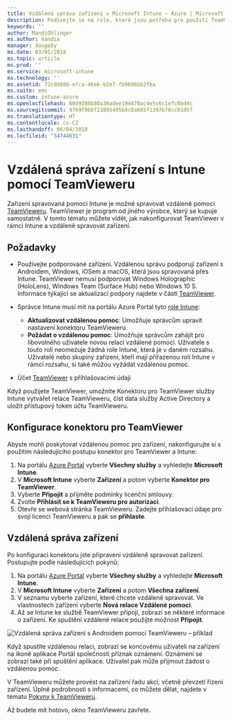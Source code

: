 ```yaml
---
title: Vzdálená správa zařízení v Microsoft Intune – Azure | Microsoft Docs
description: Podívejte se na role, které jsou potřeba pro použití TeamVieweru, jak nainstalovat konektor TeamVieweru a přečtěte si podrobné pokyny ke vzdálené správě zařízení pomocí Microsoft Intune na portálu Azure Portal.
keywords: ''
author: MandiOhlinger
ms.author: mandia
manager: dougeby
ms.date: 03/01/2018
ms.topic: article
ms.prod: ''
ms.service: microsoft-intune
ms.technology: ''
ms.assetid: 72cdd888-efca-46e6-b2e7-fb9696bb2fba
ms.suite: ems
ms.custom: intune-azure
ms.openlocfilehash: 60d9398b80a30adee194470ac4e5c6c1efc0bd4c
ms.sourcegitcommit: 97b9f966f23895495b4c8a685f1397b78cc01d57
ms.translationtype: HT
ms.contentlocale: cs-CZ
ms.lasthandoff: 06/04/2018
ms.locfileid: "34744631"
---
```

# <a name="use-teamviewer-to-remotely-administer-intune-devices"></a>Vzdálená správa zařízení s Intune pomocí TeamVieweru

Zařízení spravovaná pomocí Intune je možné spravovat vzdáleně pomocí [TeamVieweru](https://www.teamviewer.com). TeamViewer je program od jiného výrobce, který se kupuje samostatně. V tomto tématu můžete vidět, jak nakonfigurovat TeamViewer v rámci Intune a vzdáleně spravovat zařízení. 

## <a name="prerequisites"></a>Požadavky

- Používejte podporované zařízení. Vzdálenou správu podporují zařízení s Androidem, Windows, iOSem a macOS, která jsou spravovaná přes Intune. TeamViewer nemusí podporovat Windows Holographic (HoloLens), Windows Team (Surface Hub) nebo Windows 10 S. Informace týkající se aktualizací podpory najdete v části [TeamViewer](https://www.teamviewer.com).

- Správce Intune musí mít na portálu Azure Portal tyto [role Intune](role-based-access-control.md):  

    - **Aktualizovat vzdálenou pomoc**: Umožňuje správcům upravit nastavení konektoru TeamVieweru.
    - **Požádat o vzdálenou pomoc**: Umožňuje správcům zahájit pro libovolného uživatele novou relaci vzdálené pomoci. Uživatele s touto rolí neomezuje žádná role Intune, která je v daném rozsahu. Uživatelé nebo skupiny zařízení, kteří mají přiřazenou roli Intune v rámci rozsahu, si také můžou vyžádat vzdálenou pomoc. 

- Účet [TeamViewer](https://www.teamviewer.com) s přihlašovacími údaji

Když použijete TeamViewer, umožníte Konektoru pro TeamViewer služby Intune vytvářet relace TeamVieweru, číst data služby Active Directory a uložit přístupový token účtu TeamVieweru.

## <a name="configure-the-teamviewer-connector"></a>Konfigurace konektoru pro TeamViewer

Abyste mohli poskytovat vzdálenou pomoc pro zařízení, nakonfigurujte si s použitím následujícího postupu konektor pro TeamViewer a Intune:

1. Na portálu [Azure Portal](https://portal.azure.com) vyberte **Všechny služby** a vyhledejte **Microsoft Intune**.
2. V **Microsoft Intune** vyberte **Zařízení** a potom vyberte **Konektor pro TeamViewer**.
3. Vyberte **Připojit** a přijměte podmínky licenční smlouvy.
4. Zvolte **Přihlásit se k TeamVieweru pro autorizaci**.
5. Otevře se webová stránka TeamVieweru. Zadejte přihlašovací údaje pro svoji licenci TeamVieweru a pak se **přihlaste**.

## <a name="remotely-administer-a-device"></a>Vzdálená správa zařízení

Po konfiguraci konektoru jste připravení vzdáleně spravovat zařízení. Postupujte podle následujících pokynů: 

1. Na portálu [Azure Portal](https://portal.azure.com) vyberte **Všechny služby** a vyhledejte **Microsoft Intune**.
2. V **Microsoft Intune** vyberte **Zařízení** a potom **Všechna zařízení**.
3. V seznamu vyberte zařízení, které chcete vzdáleně spravovat. Ve vlastnostech zařízení vyberte **Nová relace Vzdálené pomoci**.
4. Až se Intune ke službě TeamViewer připojí, zobrazí se některé informace o zařízení. Ke spuštění vzdálené relace použijte možnost **Připojit**.

![Vzdálená správa zařízení s Androidem pomocí TeamVieweru – příklad](./media/android-teamviewer.png)

Když spustíte vzdálenou relaci, zobrazí se koncovému uživateli na zařízení na ikoně aplikace Portál společnosti příznak oznámení. Oznámení se zobrazí také při spuštění aplikace. Uživatel pak může přijmout žádost o vzdálenou pomoc.

V TeamVieweru můžete provést na zařízení řadu akcí, včetně převzetí řízení zařízení. Úplné podrobnosti s informacemi, co můžete dělat, najdete v tématu [Pokyny k TeamVieweru](https://www.teamviewer.com/support/documents/).

Až budete mít hotovo, okno TeamVieweru zavřete.